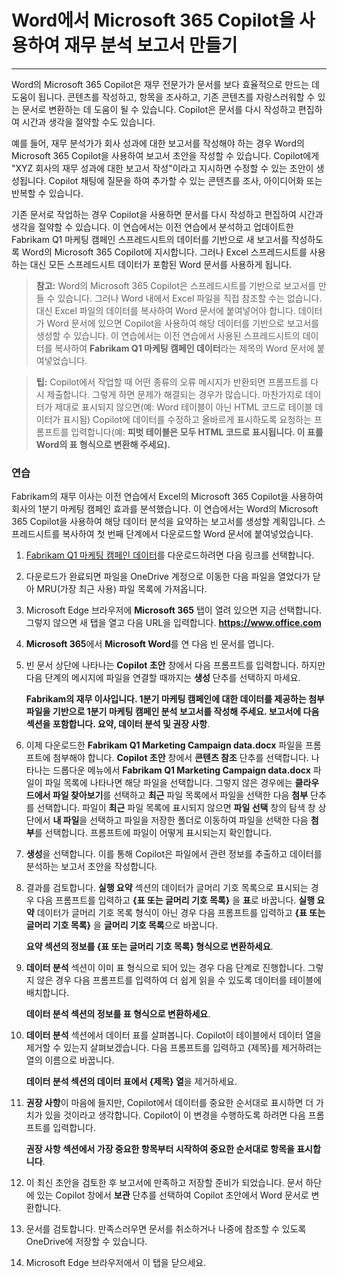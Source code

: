 # Word에서 Microsoft 365 Copilot을 사용하여 재무 분석 보고서 만들기
---
Word의 Microsoft 365 Copilot은 재무 전문가가 문서를 보다 효율적으로 만드는 데 도움이 됩니다. 콘텐츠를 작성하고, 항목을 조사하고, 기존 콘텐츠를 자랑스러워할 수 있는 문서로 변환하는 데 도움이 될 수 있습니다. Copilot은 문서를 다시 작성하고 편집하여 시간과 생각을 절약할 수도 있습니다.

예를 들어, 재무 분석가가 회사 성과에 대한 보고서를 작성해야 하는 경우 Word의 Microsoft 365 Copilot을 사용하여 보고서 초안을 작성할 수 있습니다. Copilot에게 "XYZ 회사의 재무 성과에 대한 보고서 작성"이라고 지시하면 수정할 수 있는 초안이 생성됩니다. Copilot 채팅에 질문을 하여 추가할 수 있는 콘텐츠를 조사, 아이디어화 또는 반복할 수 있습니다.

기존 문서로 작업하는 경우 Copilot을 사용하면 문서를 다시 작성하고 편집하여 시간과 생각을 절약할 수 있습니다. 이 연습에서는 이전 연습에서 분석하고 업데이트한 Fabrikam Q1 마케팅 캠페인 스프레드시트의 데이터를 기반으로 새 보고서를 작성하도록 Word의 Microsoft 365 Copilot에 지시합니다. 그러나 Excel 스프레드시트를 사용하는 대신 모든 스프레드시트 데이터가 포함된 Word 문서를 사용하게 됩니다.

> **참고:** Word의 Microsoft 365 Copilot은 스프레드시트를 기반으로 보고서를 만들 수 있습니다. 그러나 Word 내에서 Excel 파일을 직접 참조할 수는 없습니다. 대신 Excel 파일의 데이터를 복사하여 Word 문서에 붙여넣어야 합니다. 데이터가 Word 문서에 있으면 Copilot을 사용하여 해당 데이터를 기반으로 보고서를 생성할 수 있습니다. 이 연습에서는 이전 연습에서 사용된 스프레드시트의 데이터를 복사하여 **Fabrikam Q1 마케팅 캠페인 데이터**라는 제목의 Word 문서에 붙여넣었습니다.

> **팁:** Copilot에서 작업할 때 어떤 종류의 오류 메시지가 반환되면 프롬프트를 다시 제출합니다. 그렇게 하면 문제가 해결되는 경우가 많습니다. 마찬가지로 데이터가 제대로 표시되지 않으면(예: Word 테이블이 아닌 HTML 코드로 테이블 데이터가 표시됨) Copilot에 데이터를 수정하고 올바르게 표시하도록 요청하는 프롬프트를 입력합니다(예: **피벗 테이블은 모두 HTML 코드로 표시됩니다. 이 표를 Word의 표 형식으로 변환해 주세요).**

### 연습

Fabrikam의 재무 이사는 이전 연습에서 Excel의 Microsoft 365 Copilot을 사용하여 회사의 1분기 마케팅 캠페인 효과를 분석했습니다. 이 연습에서는 Word의 Microsoft 365 Copilot을 사용하여 해당 데이터 분석을 요약하는 보고서를 생성할 계획입니다. 스프레드시트를 복사하여 첫 번째 단계에서 다운로드할 Word 문서에 붙여넣었습니다.

1.  [Fabrikam Q1 마케팅 캠페인 데이터](https://go.microsoft.com/fwlink/?linkid=2268926)를 다운로드하려면 다음 링크를 선택합니다.
2.  다운로드가 완료되면 파일을 OneDrive 계정으로 이동한 다음 파일을 열었다가 닫아 MRU(가장 최근 사용) 파일 목록에 가져옵니다.
3.  Microsoft Edge 브라우저에 **Microsoft 365** 탭이 열려 있으면 지금 선택합니다. 그렇지 않으면 새 탭을 열고 다음 URL을 입력합니다. **https://www.office.com** 
4.  **Microsoft 365**에서 **Microsoft Word**를 연 다음 빈 문서를 엽니다.
5.  빈 문서 상단에 나타나는 **Copilot 초안** 창에서 다음 프롬프트를 입력합니다. 하지만 다음 단계의 메시지에 파일을 연결할 때까지는 **생성** 단추를 선택하지 마세요.
    
    **Fabrikam의 재무 이사입니다. 1분기 마케팅 캠페인에 대한 데이터를 제공하는 첨부 파일을 기반으로 1분기 마케팅 캠페인 분석 보고서를 작성해 주세요. 보고서에 다음 섹션을 포함합니다. 요약, 데이터 분석 및 권장 사항**.
6.  이제 다운로드한 **Fabrikam Q1 Marketing Campaign data.docx** 파일을 프롬프트에 첨부해야 합니다. **Copilot 초안** 창에서 **콘텐츠 참조** 단추를 선택합니다. 나타나는 드롭다운 메뉴에서 **Fabrikam Q1 Marketing Campaign data.docx** 파일이 파일 목록에 나타나면 해당 파일을 선택합니다. 그렇지 않은 경우에는 **클라우드에서 파일 찾아보기**를 선택하고 **최근** 파일 목록에서 파일을 선택한 다음 **첨부** 단추를 선택합니다. 파일이 **최근** 파일 목록에 표시되지 않으면 **파일 선택** 창의 탐색 창 상단에서 **내 파일**을 선택하고 파일을 저장한 폴더로 이동하여 파일을 선택한 다음 **첨부**를 선택합니다. 프롬프트에 파일이 어떻게 표시되는지 확인합니다.
7.  **생성**을 선택합니다. 이를 통해 Copilot은 파일에서 관련 정보를 추출하고 데이터를 분석하는 보고서 초안을 작성합니다.
8.  결과를 검토합니다. **실행 요약** 섹션의 데이터가 글머리 기호 목록으로 표시되는 경우 다음 프롬프트를 입력하고 **\{표 또는 글머리 기호 목록\}** 을 **표**로 바꿉니다. **실행 요약** 데이터가 글머리 기호 목록 형식이 아닌 경우 다음 프롬프트를 입력하고 **\{표 또는 글머리 기호 목록\}** 을 **글머리 기호 목록**으로 바꿉니다.
    
    **요약 섹션의 정보를 \{표 또는 글머리 기호 목록\} 형식으로 변환하세요**.
9.  **데이터 분석** 섹션이 이미 표 형식으로 되어 있는 경우 다음 단계로 진행합니다. 그렇지 않은 경우 다음 프롬프트를 입력하여 더 쉽게 읽을 수 있도록 데이터를 테이블에 배치합니다.
    
    **데이터 분석 섹션의 정보를 표 형식으로 변환하세요**.
10. **데이터 분석** 섹션에서 데이터 표를 살펴봅니다. Copilot이 테이블에서 데이터 열을 제거할 수 있는지 살펴보겠습니다. 다음 프롬프트를 입력하고 \{제목\}를 제거하려는 열의 이름으로 바꿉니다.
    
    **데이터 분석 섹션의 데이터 표에서 \{제목\} 열**을 제거하세요.
11. **권장 사항**이 마음에 들지만, Copilot에서 데이터를 중요한 순서대로 표시하면 더 가치가 있을 것이라고 생각합니다. Copilot이 이 변경을 수행하도록 하려면 다음 프롬프트를 입력합니다.
    
    **권장 사항 섹션에서 가장 중요한 항목부터 시작하여 중요한 순서대로 항목을 표시합니다**.
12. 이 최신 초안을 검토한 후 보고서에 만족하고 저장할 준비가 되었습니다. 문서 하단에 있는 Copilot 창에서 **보관** 단추를 선택하여 Copilot 초안에서 Word 문서로 변환합니다.
13. 문서를 검토합니다. 만족스러우면 문서를 취소하거나 나중에 참조할 수 있도록 OneDrive에 저장할 수 있습니다.
14. Microsoft Edge 브라우저에서 이 탭을 닫으세요.
